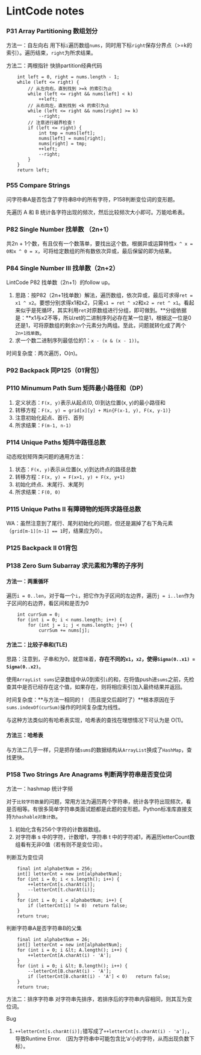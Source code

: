 # LintCode notes

### P31 Array Partitioning 数组划分
方法一：自左向右
用下标`i`遍历数组`nums`，同时用下标`right`保存分界点（>=k的索引）。遍历结束，`right`为所求结果。

方法二：两根指针
快排partition经典代码

```
	int left = 0, right = nums.length - 1;
	while (left <= right) {
		// 从左向右，直到找到 >=k 的索引为止
		while (left <= right && nums[left] < k) 
			++left;
		// 从右向左，直到找到 <k 的索引为止
		while (left <= right && nums[right] >= k)
			--right;
		// 注意进行越界检查！
		if (left <= right) {
			int tmp = nums[left];
			nums[left] = nums[right];
			nums[right] = tmp;
			++left;
			--right;
		}
	}
	return left;
```

### P55 Compare Strings
问字符串A是否包含了字符串B中的所有字符，P158判断变位词的变形题。

先遍历 A 和 B 统计各字符出现的频次，然后比较频次大小即可。万能哈希表。

### P82 Single Number 找单数 （2n+1）
共2n + 1个数，有且仅有一个数落单，要找出这个数。根据异或运算特性`x ^ x = 0和x ^ 0 = x`，可将给定数组的所有数依次异或，最后保留的即为结果。

### P84 Single Number III 找单数（2n+2）
LintCode P82 找单数（2n+1）的follow up。
1. 思路：按P82（2n+1找单数）解法，遍历数组，依次异或，最后可求得`ret = x1 ^ x2`。要想分别求得x1和x2，只需`x1 = ret ^ x2`和`x2 = ret ^ x1`。看起来似乎是死循环，其实利用`ret`对原数组进行分组，即可做到。**分组依据是：**x1与x2不等，所以ret的二进制序列必存在某一位是1，根据这一位是0还是1，可将原数组的剩余`2n`个元素分为两组。至此，问题就转化成了两个`2n+1找单数`。
2. 求一个数二进制序列最低位的1：`x - (x & (x - 1))`。

时间复杂度：两次遍历，O(n)。

### P92 Backpack 同P125（01背包）

### P110 Minumum Path Sum 矩阵最小路径和（DP）
1. 定义状态：`F(x, y)`表示从起点(0, 0)到达位置(x, y)的最小路径和
2. 转移方程：`F(x, y) = grid[x][y] + Min{F(x-1, y), F(x, y-1)}`
3. 注意初始化起点、首行、首列
4. 所求结果：`F(m-1, n-1)`

### P114 Unique Paths 矩阵中路径总数
动态规划矩阵类问题的通用方法：
1. 状态：`F(x, y)`表示从位置(x, y)到达终点的路径总数
2. 转移方程：`F(x, y) = F(x+1, y) + F(x, y+1)`
3. 初始化终点、末尾行、末尾列
4. 所求结果：`F(0, 0)`

### P115 Unique Paths II 有障碍物的矩阵求路径总数
WA：虽然注意到了尾行、尾列初始化的问题，但还是漏掉了右下角元素（`grid[m-1][n-1] == 1`时，结果应为0）。

### P125 Backpack II 01背包


### P138 Zero Sum Subarray 求元素和为零的子序列

#### 方法一：两重循环

遍历`i = 0..len`，对于每一个`i`，把它作为子区间的左边界，遍历`j = i..len`作为子区间的右边界，看区间和是否为0
```
	int currSum = 0;
	for (int i = 0; i < nums.length; i++) {
		for (int j = i; j < nums.length; j++) {
			currSum += nums[j];
```

#### 方法二：比较子串和(TLE)

思路：注意到，子串和为0，就意味着，**存在不同的`x1`，`x2`，使得`Sigma(0..x1) = Sigma(0..x2)`**。

使用`ArrayList sums`记录数组中从0到索引`i`的和，在将值push进`sums`之前，先检查其中是否已经存在这个值，如果存在，则将相应索引加入最终结果并返回。

时间复杂度：**与方法一相同的！（而且提交后超时了）**根本原因在于`sums.indexOf(curSum)`操作的时间复杂度为线性。

与这种方法类似的有哈希表实现，哈希表的查找在理想情况下可认为是 O(1)。

#### 方法三：哈希表

与方法二几乎一样，只是把存储`sums`的数据结构从`ArrayList`换成了`HashMap`，查找更快。



### P158 Two Strings Are Anagrams 判断两字符串是否变位词

方法一：hashmap 统计字频

对于`比较字符数量`的问题，常用方法为遍历两个字符串，统计各字符出现频次，看是否相等。有很多简单字符串类面试题都是此题的变形题。Python标准库直接支持`为hashable对象计数`。
1. 初始化含有256个字符的计数器数组。
1. 对字符串 s 中的字符，计数增1，字符串 t 中的字符减1，再遍历letterCount数组看有无非0值（若有则不是变位词）。

判断互为变位词
```
	final int alphabetNum = 256;
	int[] letterCnt = new int[alphabetNum];
	for (int i = 0; i < s.length(); i++) {
		++letterCnt[s.charAt(i)];
		--letterCnt[t.charAt(i)];
	}
	for (int i = 0; i < alphabetNum; i++) {
		if (letterCnt[i] != 0)  return false;
	}
	return true;
```

判断字符串A是否字符串B的父集
```
	final int alphabetNum = 26;
	int[] letterCnt = new int[alphabetNum];
	for (int i = 0; i &lt; A.length(); i++) {
		++letterCnt[A.charAt(i) - 'A'];
	}
	for (int i = 0; i &lt; B.length(); i++) {
		--letterCnt[B.charAt(i) - 'A'];
		if (letterCnt[B.charAt(i) - 'A'] < 0)   return false;
	}
	return true;
```

方法二：排序字符串
对字符串先排序，若排序后的字符串内容相同，则其互为变位词。

Bug
1. `++letterCnt[s.charAt(i)];`错写成了`++letterCnt[s.charAt(i) - 'a'];`，导致Runtime Error. （因为字符串中可能包含比‘a’小的字符，从而出现负数下标）。